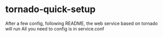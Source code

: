 # tornado-quick-setup
After a few config, following README, the web service based on tornado will run
All you need to config is in service.conf
